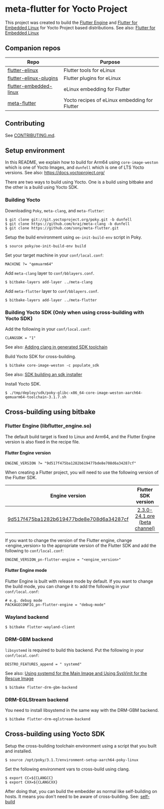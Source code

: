 # meta-flutter for Yocto Project
This project was created to build the [Flutter Engine](https://github.com/flutter/engine) and [Flutter for Embedded Linux](https://github.com/sony/flutter-embedded-linux) for Yocto Project based distributions. See also: [Flutter for Embedded Linux](https://github.com/sony/flutter-embedded-linux)

## Companion repos
| Repo | Purpose |
| ------------- | ------------- |
| [flutter-elinux](https://github.com/sony/flutter-elinux) | Flutter tools for eLinux |
| [flutter-elinux-plugins](https://github.com/sony/flutter-elinux-plugins) | Flutter plugins for eLinux |
| [flutter-embedded-linux](https://github.com/sony/flutter-embedded-linux) | eLinux embedding for Flutter |
| [meta-flutter](https://github.com/sony/meta-flutter) | Yocto recipes of eLinux embedding for Flutter |

## Contributing
See [CONTRIBUTING.md](CONTRIBUTING.md).

## Setup environment
In this README, we explain how to build for Arm64 using `core-image-weston` which is one of Yocto Images, and `dunfell` which is one of LTS Yocto versions. See also: https://docs.yoctoproject.org/

There are two ways to build using Yocto. One is a build using bitbake and the other is a build using Yocto SDK.

### Building Yocto
Downloading `Poky`, `meta-clang`, and `meta-flutter`:
```Shell
$ git clone git://git.yoctoproject.org/poky.git -b dunfell
$ git clone https://github.com/kraj/meta-clang -b dunfell
$ git clone https://github.com/sony/meta-flutter.git
```

Setup the build environment using `oe-init-build-env` script in Poky.
```Shell
$ source poky/oe-init-build-env build
```

Set your target machine in your `conf/local.conf`:
```
MACHINE ?= "qemuarm64"
```

Add `meta-clang` layer to `conf/bblayers.conf`.
```Shell
$ bitbake-layers add-layer ../meta-clang
```

Add `meta-flutter` layer to `conf/bblayers.conf`.
```Shell
$ bitbake-layers add-layer ../meta-flutter
```

### Building Yocto SDK (Only when using cross-building with Yocto SDK)
Add the following in your `conf/local.conf`:
```
CLANGSDK = "1"
```
See also: [Adding clang in generated SDK toolchain](https://github.com/kraj/meta-clang/blob/master/README.md#adding-clang-in-generated-sdk-toolchain)

Build Yocto SDK for cross-building.
```Shell
$ bitbake core-image-weston -c populate_sdk
```
See also: [SDK building an sdk installer](https://www.yoctoproject.org/docs/2.1/sdk-manual/sdk-manual.html#sdk-building-an-sdk-installer)

Install Yocto SDK.
```Shell
$ ./tmp/deploy/sdk/poky-glibc-x86_64-core-image-weston-aarch64-qemuarm64-toolchain-3.1.7.sh
```

## Cross-building using bitbake
### Flutter Engine (libflutter_engine.so)
The default build target is fixed to Linux and Arm64, and the Flutter Engine version is also fixed in the recipe file.

#### Flutter Engine version
```
ENGINE_VERSION ?= "9d517f475ba1282b619477bde8e708d6a34287cf"
```

When creating a Flutter project, you will need to use the following version of the Flutter SDK.  

| Engine version | Flutter SDK version |
| :-------------: | :-------------: |
| [9d517f475ba1282b619477bde8e708d6a34287cf](https://github.com/flutter/engine/commit/9d517f475ba1282b619477bde8e708d6a34287cf) | [2.3.0-24.1.pre (beta channel)](https://github.com/flutter/flutter/releases/tag/2.3.0-24.1.pre) |

If you want to change the version of the Flutter engine, change <engine_version> to the appropriate version of the Flutter SDK and add the following to `conf/local.conf`:
```
ENGINE_VERSION_pn-flutter-engine = "<engine_version>"
```

#### Flutter Engine mode
Flutter Engine is built with release mode by default. If you want to change the build mode, you can change it to add the following in your `conf/local.conf`:

```
# e.g. debug mode
PACKAGECONFIG_pn-flutter-engine = "debug-mode"
```

### Wayland backend
```Shell
$ bitbake flutter-wayland-client
```

### DRM-GBM backend
`libsystemd` is required to build this backend. Put the following in your `conf/local.conf`: 
```
DESTRO_FEATURES_append = " systemd"
```
See also: [Using systemd for the Main Image and Using SysVinit for the Rescue Image](https://www.yoctoproject.org/docs/current/mega-manual/mega-manual.html#using-systemd-for-the-main-image-and-using-sysvinit-for-the-rescue-image)

```Shell
$ bitbake flutter-drm-gbm-backend
```

### DRM-EGLStream backend
You need to install libsystemd in the same way with the DRM-GBM backend.

```Shell
$ bitbake flutter-drm-eglstream-backend
```

## Cross-building using Yocto SDK
Setup the cross-building toolchain environment using a script that you built and installed.
```Shell
$ source /opt/poky/3.1.7/environment-setup-aarch64-poky-linux
```

Set the following environment vars to cross-build using clang.
```Shell
$ export CC=${CLANGCC}
$ export CXX=${CLANGCXX}
```

After doing that, you can build the embedder as normal like self-building on hosts. It means you don't need to be aware of cross-building. See: [self-build](https://github.com/sony/flutter-embedded-linux/wiki/Building-Embedded-Linux-embedding-for-Flutter#self-build)
